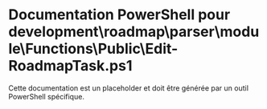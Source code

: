 # Documentation PowerShell pour development\roadmap\parser\module\Functions\Public\Edit-RoadmapTask.ps1

Cette documentation est un placeholder et doit être générée par un outil PowerShell spécifique.

